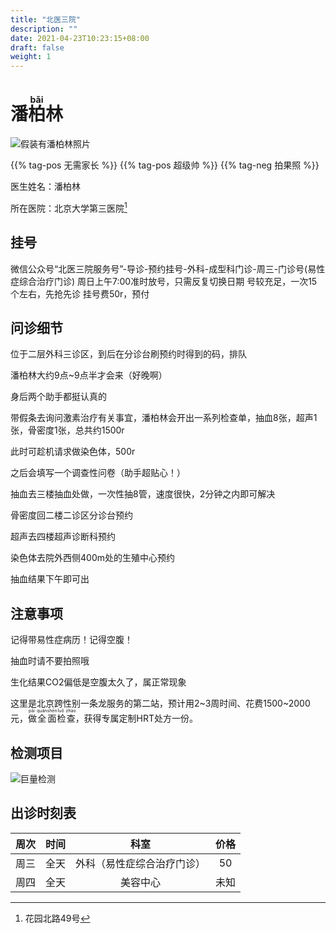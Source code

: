 ```yaml
---
title: "北医三院"
description: ""
date: 2021-04-23T10:23:15+08:00
draft: false
weight: 1
---
```



# <ruby>潘<rt></rt>柏<rt>bǎi</rt>林<rt></rt></ruby>


![假装有潘柏林照片](images/doctor/pan-bai-lin.jpg)

{{% tag-pos 无需家长 %}}
{{% tag-pos 超级帅 %}} 
{{% tag-neg 拍果照 %}}

医生姓名：潘柏林

所在医院：北京大学第三医院[^1]

## 挂号

微信公众号“北医三院服务号”-导诊-预约挂号-外科-成型科门诊-周三-门诊号(易性症综合治疗门诊)
周日上午7:00准时放号，只需反复切换日期
号较充足，一次15个左右，先抢先诊
挂号费50r，预付

## 问诊细节

位于二层外科三诊区，到后在分诊台刷预约时得到的码，排队

潘柏林大约9点~9点半才会来（好晚啊）

身后两个助手都挺认真的

带假条去询问激素治疗有关事宜，潘柏林会开出一系列检查单，抽血8张，超声1张，骨密度1张，总共约1500r

此时可趁机请求做染色体，500r

之后会填写一个调查性问卷（助手超贴心！）

抽血去三楼抽血处做，一次性抽8管，速度很快，2分钟之内即可解决

骨密度回二楼二诊区分诊台预约

超声去四楼超声诊断科预约

染色体去院外西侧400m处的生殖中心预约

抽血结果下午即可出

## 注意事项

记得带易性症病历！记得空腹！

抽血时请不要拍照哦

生化结果CO2偏低是空腹太久了，属正常现象

这里是北京跨性别一条龙服务的第二站，预计用2~3周时间、花费1500~2000元，<ruby>做<rt> pāi </rt>全<rt> quán </rt>面<rt> shēn </rt>检<rt> luǒ </rt>查<rt> zhào </rt></ruby>，获得专属定制HRT处方一份。

## 检测项目

![巨量检测](images/doctor/jiaofei.jpg)

## 出诊时刻表

| 周次 | 时间 | 科室 | 价格 |
| :---: | :---: | :---: | :---: |
| 周三 | 全天 | 外科（易性症综合治疗门诊） | 50 |
| 周四 | 全天 | 美容中心 | 未知 |

[^1]:花园北路49号
